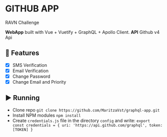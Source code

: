 # GITHUB APP

RAVN Challenge

**WebApp** built with Vue + Vuetify + GraphQL + Apollo Client. 
**API** Github v4 Api

## 📝 Features
- [x] SMS Verification
- [x] Email Verification
- [x] Change Password
- [x] Change Email and Priority

## ▶️ Running
- Clone repo `git clone https://github.com/MaritzaVst/graphql-app.git`
- Install NPM modules `npm install`
- Create `credentials.js` file in the directory `config` and write: 
    `export const credentials = {
        uri: 'https://api.github.com/graphql',
        token: [TOKEN]
    }`